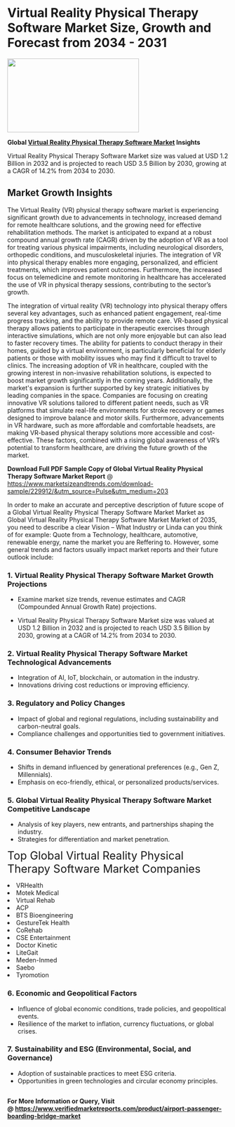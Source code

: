 <H1>Virtual Reality Physical Therapy Software Market Size, Growth and Forecast from 2034 - 2031</H1><img class="aligncenter size-medium wp-image-584254" src="https://thirdeyenews.in/wp-content/uploads/2034/09/Global-Market-Research-300x168.jpeg" alt="" width="300" height="168" /><p><strong>Global&nbsp;<a href="https://www.marketsizeandtrends.com/download-sample/229912/&amp;utm_source=Pulse&amp;utm_medium=203">Virtual Reality Physical Therapy Software Market</a> Insights</strong></p><p>Virtual Reality Physical Therapy Software Market size was valued at USD 1.2 Billion in 2032 and is projected to reach USD 3.5 Billion by 2030, growing at a CAGR of 14.2% from 2034 to 2030.</p><p><h2>Market Growth Insights</h2> <p>The Virtual Reality (VR) physical therapy software market is experiencing significant growth due to advancements in technology, increased demand for remote healthcare solutions, and the growing need for effective rehabilitation methods. The market is anticipated to expand at a robust compound annual growth rate (CAGR) driven by the adoption of VR as a tool for treating various physical impairments, including neurological disorders, orthopedic conditions, and musculoskeletal injuries. The integration of VR into physical therapy enables more engaging, personalized, and efficient treatments, which improves patient outcomes. Furthermore, the increased focus on telemedicine and remote monitoring in healthcare has accelerated the use of VR in physical therapy sessions, contributing to the sector’s growth. </p> <p>The integration of virtual reality (VR) technology into physical therapy offers several key advantages, such as enhanced patient engagement, real-time progress tracking, and the ability to provide remote care. VR-based physical therapy allows patients to participate in therapeutic exercises through interactive simulations, which are not only more enjoyable but can also lead to faster recovery times. The ability for patients to conduct therapy in their homes, guided by a virtual environment, is particularly beneficial for elderly patients or those with mobility issues who may find it difficult to travel to clinics. The increasing adoption of VR in healthcare, coupled with the growing interest in non-invasive rehabilitation solutions, is expected to boost market growth significantly in the coming years. Additionally, the market's expansion is further supported by key strategic initiatives by leading companies in the space. Companies are focusing on creating innovative VR solutions tailored to different patient needs, such as VR platforms that simulate real-life environments for stroke recovery or games designed to improve balance and motor skills. Furthermore, advancements in VR hardware, such as more affordable and comfortable headsets, are making VR-based physical therapy solutions more accessible and cost-effective. These factors, combined with a rising global awareness of VR’s potential to transform healthcare, are driving the future growth of the market. </p><p><span class=""><strong>Download Full PDF Sample Copy of Global Virtual Reality Physical Therapy Software Market Report</strong> @ <a href="https://www.marketsizeandtrends.com/download-sample/229912/&amp;utm_source=Pulse&amp;utm_medium=203" target="_blank">https://www.marketsizeandtrends.com/download-sample/229912/&amp;utm_source=Pulse&amp;utm_medium=203</a></span></p><p>In order to make an accurate and perceptive description of future scope of a Global&nbsp;Virtual Reality Physical Therapy Software Market Market as Global&nbsp;Virtual Reality Physical Therapy Software Market Market of 2035, you need to describe a clear Vision &ndash; What Industry or Linda can you think of for example: Quote from a Technology, healthcare, automotive, renewable energy, name the market you are Reffering to. However, some general trends and factors usually impact market reports and their future outlook include:</p><h3>1.&nbsp;<strong>Virtual Reality Physical Therapy Software Market Growth Projections</strong></h3><ul><li>Examine market size trends, revenue estimates and CAGR (Compounded Annual Growth Rate) projections.</li><li><p>Virtual Reality Physical Therapy Software Market size was valued at USD 1.2 Billion in 2032 and is projected to reach USD 3.5 Billion by 2030, growing at a CAGR of 14.2% from 2034 to 2030.</p></li></ul><h3>2.&nbsp;<strong>Virtual Reality Physical Therapy Software Market Technological Advancements</strong></h3><ul><li>Integration of AI, IoT, blockchain, or automation in the industry.</li><li>Innovations driving cost reductions or improving efficiency.</li></ul><h3>3.&nbsp;<strong>Regulatory and Policy Changes</strong></h3><ul><li>Impact of global and regional regulations, including sustainability and carbon-neutral goals.</li><li>Compliance challenges and opportunities tied to government initiatives.</li></ul><h3>4.&nbsp;<strong>Consumer Behavior Trends</strong></h3><ul><li>Shifts in demand influenced by generational preferences (e.g., Gen Z, Millennials).</li><li>Emphasis on eco-friendly, ethical, or personalized products/services.</li></ul><h3>5.&nbsp;<strong>Global Virtual Reality Physical Therapy Software Market Competitive Landscape</strong></h3><ul><li>Analysis of key players, new entrants, and partnerships shaping the industry.</li><li>Strategies for differentiation and market penetration.</li></ul><p data-pm-slice="1 1 []"><span style="color: inherit; font-family: inherit; font-size: 25px;">Top Global Virtual Reality Physical Therapy Software Market Companies</span></p><div class="" data-test-id=""><p><li>VRHealth</li><li> Motek Medical</li><li> Virtual Rehab</li><li> ACP</li><li> BTS Bioengineering</li><li> GestureTek Health</li><li> CoRehab</li><li> CSE Entertainment</li><li> Doctor Kinetic</li><li> LiteGait</li><li> Meden-Inmed</li><li> Saebo</li><li> Tyromotion</li></p></div><h3>6.&nbsp;<strong>Economic and Geopolitical Factors</strong></h3><ul><li>Influence of global economic conditions, trade policies, and geopolitical events.</li><li>Resilience of the market to inflation, currency fluctuations, or global crises.</li></ul><h3>7.&nbsp;<strong>Sustainability and ESG (Environmental, Social, and Governance)</strong></h3><ul><li>Adoption of sustainable practices to meet ESG criteria.</li><li>Opportunities in green technologies and circular economy principles.</li></ul><h2><strong style="font-size: 14px;">For More Information or Query, Visit @&nbsp;</strong><a style="background-color: #ffffff; font-size: 14px;" href="https://www.marketsizeandtrends.com/report/virtual-reality-physical-therapy-software-market/" target="_blank">https://www.verifiedmarketreports.com/product/airport-passenger-boarding-bridge-market</a></h2>

